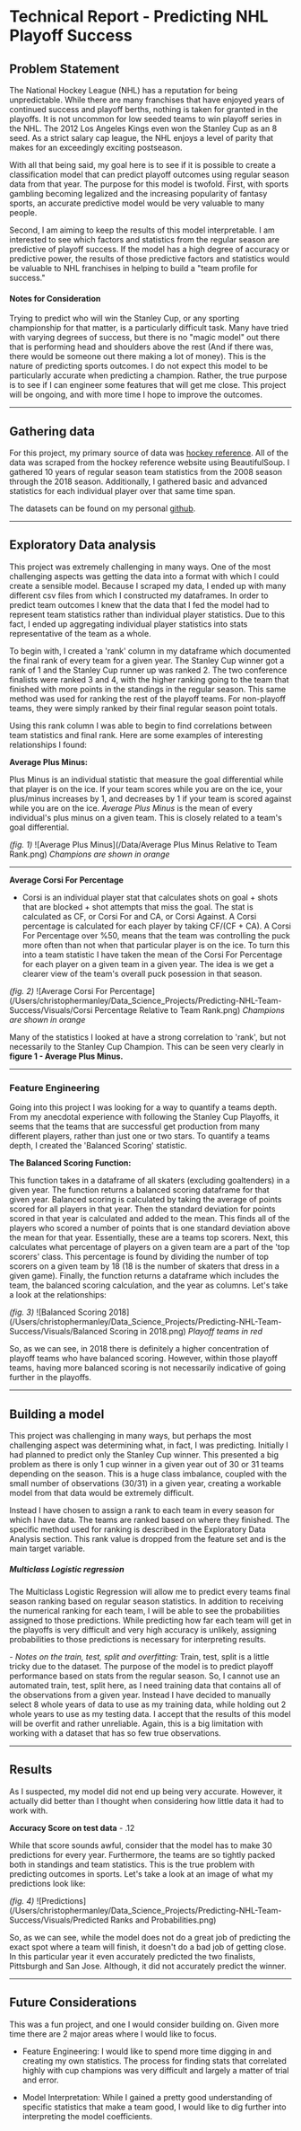 # Technical Report - Predicting NHL Playoff Success
## Problem Statement
The National Hockey League (NHL) has a reputation for being unpredictable. While there are many franchises that have enjoyed years of continued success and playoff berths, nothing is taken for granted in the playoffs. It is not uncommon for low seeded teams to win playoff series in the NHL. The 2012 Los Angeles Kings even won the Stanley Cup as an 8 seed. As a strict salary cap league, the NHL enjoys a level of parity that makes for an exceedingly exciting postseason.

With all that being said, my goal here is to see if it is possible to create a classification model that can predict playoff outcomes using regular season data from that year. The purpose for this model is twofold. First, with sports gambling becoming legalized and the increasing popularity of fantasy sports, an accurate predictive model would be very valuable to many people.

Second, I am aiming to keep the results of this model interpretable. I am interested to see which factors and statistics from the regular season are predictive of playoff success. If the model has a high degree of accuracy or predictive power, the results of those predictive factors and statistics would be valuable to NHL franchises in helping to build a "team profile for success."

#### Notes for Consideration
Trying to predict who will win the Stanley Cup, or any sporting championship for that matter, is a particularly difficult task. Many have tried with varying degrees of success, but there is no "magic model" out there that is performing head and shoulders above the rest (And if there was, there would be someone out there making a lot of money). This is the nature of predicting sports outcomes. I do not expect this model to be particularly accurate when predicting a champion. Rather, the true purpose is to see if I can engineer some features that will get me close. This project will be ongoing, and with more time I hope to improve the outcomes.   

  ---


## Gathering data
For this project, my primary source of data was [hockey reference](hockey.reference.com). All of the data was scraped from the hockey reference website using BeautifulSoup. I gathered 10 years of regular season team statistics from the 2008 season through the 2018 season. Additionally, I gathered basic and advanced statistics for each individual player over that same time span.

The datasets can be found on my personal [github](https://github.com/cmanley10/Predicting-NHL-Team-Success/tree/master/Data).

  ---

## Exploratory Data analysis
This project was extremely challenging in many ways. One of the most challenging aspects was getting the data into a format with which I could create a sensible model. Because I scraped my data, I ended up with many different csv files from which I constructed my dataframes. In order to predict team outcomes I knew that the data that I fed the model had to represent team statistics rather than individual player statistics. Due to this fact, I ended up aggregating individual player statistics into stats representative of the team as a whole.

To begin with, I created a 'rank' column in my dataframe which documented the final rank of every team for a given year. The Stanley Cup winner got a rank of 1 and the Stanley Cup runner up was ranked 2. The two conference finalists were ranked 3 and 4, with the higher ranking going to the team that finished with more points in the standings in the regular season. This same method was used for ranking the rest of the playoff teams. For non-playoff teams, they were simply ranked by their final regular season point totals.

Using this rank column I was able to begin to find correlations between team statistics and final rank. Here are some examples of interesting relationships I found:

**Average Plus Minus:**

 Plus Minus is an individual statistic that measure the goal differential while that player is on the ice. If your team scores while you are on the ice, your plus/minus increases by 1, and decreases by 1 if your team is scored against while you are on the ice. *Average Plus Minus* is the mean of every individual's plus minus on a given team. This is closely related to a team's goal differential.

  *(fig. 1)*
![Average Plus Minus](/Data/Average Plus Minus Relative to Team Rank.png)
*Champions are shown in orange*

  ---

**Average Corsi For Percentage**

- Corsi is an individual player stat that calculates shots on goal + shots that are blocked + shot attempts that miss the goal. The stat is calculated as CF, or Corsi For and CA, or Corsi Against. A Corsi percentage is calculated for each player by taking CF/(CF + CA). A Corsi For Percentage over %50, means that the team was controlling the puck more often than not when that particular player is on the ice. To turn this into a team statistic I have taken the mean of the Corsi For Percentage for each player on a given team in a given year. The idea is we get a clearer view of the team's overall puck posession in that season.

*(fig. 2)*
![Average Corsi For Percentage](/Users/christophermanley/Data_Science_Projects/Predicting-NHL-Team-Success/Visuals/Corsi Percentage Relative to Team Rank.png)
*Champions are shown in orange*

Many of the statistics I looked at have a strong correlation to 'rank', but not necessarily to the Stanley Cup Champion. This can be seen very clearly in **figure 1 - Average Plus Minus.**

  ---

### Feature Engineering
Going into this project I was looking for a way to quantify a teams depth. From my anecdotal experience with following the Stanley Cup Playoffs, it seems that the teams that are successful get production from many different players, rather than just one or two stars. To quantify a teams depth, I created the 'Balanced Scoring' statistic.

**The Balanced Scoring Function:**

This function takes in a dataframe of all skaters (excluding goaltenders) in a given year. The function returns a balanced scoring dataframe for that given year. Balanced scoring is calculated by taking the average of points scored for all players in that year. Then the standard deviation for points scored in that year is calculated and added to the mean. This finds all of the players who scored a number of points that is one standard deviation above the mean for that year. Essentially, these are a teams top scorers. Next, this calculates what percentage of players on a given team are a part of the 'top scorers' class. This percentage is found by dividing the number of top scorers on a given team by 18 (18 is the number of skaters that dress in a given game). Finally, the function returns a dataframe which includes the team, the balanced scoring calculation, and the year as columns. Let's take a look at the relationships:

 *(fig. 3)*
 ![Balanced Scoring 2018](/Users/christophermanley/Data_Science_Projects/Predicting-NHL-Team-Success/Visuals/Balanced Scoring in 2018.png)
 *Playoff teams in red*

 So, as we can see, in 2018 there is definitely a higher concentration of playoff teams who have balanced scoring. However, within those playoff teams, having more balanced scoring is not necessarily indicative of going further in the playoffs.

   ---

## Building a model
This project was challenging in many ways, but perhaps the most challenging aspect was determining what, in fact, I was predicting. Initially I had planned to predict only the Stanley Cup winner. This presented a big problem as there is only 1 cup winner in a given year out of 30 or 31 teams depending on the season. This is a huge class imbalance, coupled with the small number of observations (30/31) in a given year, creating a workable model from that data would be extremely difficult.

Instead I have chosen to assign a rank to each team in every season for which I have data. The teams are ranked based on where they finished. The specific method used for ranking is described in the Exploratory Data Analysis section. This rank value is dropped from the feature set and is the main target variable.

##### Multiclass Logistic regression
The Multiclass Logistic Regression will allow me to predict every teams final season ranking based on regular season statistics. In addition to receiving the numerical ranking for each team, I will be able to see the probabilities assigned to those predictions. While predicting how far each team will get in the playoffs is very difficult and very high accuracy is unlikely, assigning probabilities to those predictions is necessary for interpreting results.

 *- Notes on the train, test, split and overfitting:*
 Train, test, split is a little tricky due to the dataset. The purpose of the model is to predict playoff performance based on stats from the regular season. So, I cannot use an automated train, test, split here, as I need training data that contains all of the observations from a given year. Instead I have decided to manually select 8 whole years of data to use as my training data, while holding out 2 whole years to use as my testing data. I accept that the results of this model will be overfit and rather unreliable. Again, this is a big limitation with working with a dataset that has so few true observations.

  ---

## Results
As I suspected, my model did not end up being very accurate. However, it actually did better than I thought when considering how little data it had to work with.

**Accuracy Score on test data** - .12

While that score sounds awful, consider that the model has to make 30 predictions for every year. Furthermore, the teams are so tightly packed both in standings and team statistics. This is the true problem with predicting outcomes in sports. Let's take a look at an image of what my predictions look like:

*(fig. 4)*
![Predictions](/Users/christophermanley/Data_Science_Projects/Predicting-NHL-Team-Success/Visuals/Predicted Ranks and Probabilities.png)

So, as we can see, while the model does not do a great job of predicting the exact spot where a team will finish, it doesn't do a bad job of getting close. In this particular year it even accurately predicted the two finalists, Pittsburgh and San Jose. Although, it did not accurately predict the winner.

  ---

## Future Considerations
This was a fun project, and one I would consider building on. Given more time there are 2 major areas where I would like to focus.
 - Feature Engineering: I would like to spend more time digging in and creating my own statistics. The process for finding stats that correlated highly with cup champions was very difficult and largely a matter of trial and error.
 
- Model Interpretation: While I gained a pretty good understanding of specific statistics that make a team good, I would like to dig further into interpreting the model coefficients.
